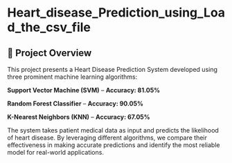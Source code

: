 # Heart_disease_Prediction_using_Load_the_csv_file
## 📌 Project Overview
This project presents a Heart Disease Prediction System developed using three prominent machine learning algorithms:

**Support Vector Machine (SVM)** – **Accuracy: 81.05%**

**Random Forest Classifier** – **Accuracy: 90.05%**

**K-Nearest Neighbors (KNN)** – **Accuracy: 67.05%**

The system takes patient medical data as input and predicts the likelihood of heart disease. By leveraging different algorithms, we compare their effectiveness in making accurate predictions and identify the most reliable model for real-world applications.

